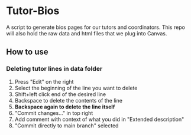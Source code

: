 # Tutor-Bios
A script to generate bios pages for our tutors and coordinators. This repo will also hold the raw data and html files that we plug into Canvas.

## How to use
### Deleting tutor lines in data folder
1. Press "Edit" on the right
2. Select the beginning of the line you want to delete
3. Shift+left click end of the desired line
4. Backspace to delete the contents of the line
5. **Backspace again to delete the line itself**
6. "Commit changes..." in top right
7. Add comment with context of what you did in "Extended description"
8. "Commit directly to main branch" selected
